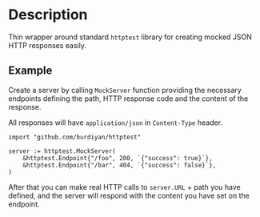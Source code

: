 # Description

Thin wrapper around standard `httptest` library for creating mocked JSON HTTP responses easily.

## Example

Create a server by calling `MockServer` function providing the necessary endpoints defining the path, HTTP response code and the content of the response.  

All responses will have `application/json` in `Content-Type` header. 

```
import "github.com/burdiyan/httptest"

server := httptest.MockServer(
    &httptest.Endpoint{"/foo", 200, `{"success": true}`},
    &httptest.Endpoint{"/bar", 404, `{"success": false}`},
)
```

After that you can make real HTTP calls to `server.URL` + path you have defined, and the server will respond with the content you have set on the endpoint.

